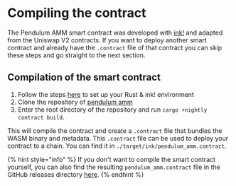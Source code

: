 # Compiling the contract

The Pendulum AMM smart contract was developed with [ink!](https://github.com/paritytech/ink) and adapted from the Uniswap V2 contracts. If you want to deploy another smart contract and already have the `.contract` file of that contract you can skip these steps and go straight to the next section.

## Compilation of the smart contract

1. Follow the steps [here](https://paritytech.github.io/ink-docs/getting-started/setup/) to set up your Rust & ink! environment
2. Clone the repository of [pendulum amm](https://github.com/pendulum-chain/pendulum-amm)&#x20;
3. Enter the root directory of the repository and run `cargo +nightly contract build`.

This will compile the contract and create a `.contract` file that bundles the WASM binary and metadata. This `.contract` file can be used to deploy your contract to a chain. You can find it in `./target/ink/pendulum_amm.contract`.

{% hint style="info" %}
If you don't want to compile the smart contract yourself, you can also find the resulting `pendulum_amm.contract` file in the GitHub releases directory [here](https://github.com/pendulum-chain/pendulum-amm/releases).
{% endhint %}
